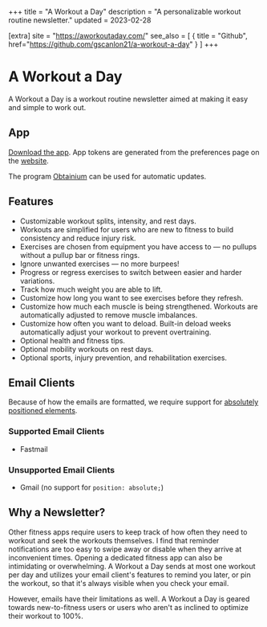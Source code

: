 +++
title = "A Workout a Day"
description = "A personalizable workout routine newsletter."
updated = 2023-02-28

[extra]
site = "https://aworkoutaday.com/"
see_also = [
  { title = "Github", href="https://github.com/gscanlon21/a-workout-a-day" }
]
+++

# A Workout a Day

A Workout a Day is a workout routine newsletter aimed at making it easy and simple to work out.

## App

[Download the app](https://github.com/gscanlon21/a-workout-a-day/releases). App tokens are generated from the preferences page on the [website](https://aworkoutaday.com). 

The program [Obtainium](https://github.com/ImranR98/Obtainium) can be used for automatic updates. 

## Features

- Customizable workout splits, intensity, and rest days.
- Workouts are simplified for users who are new to fitness to build consistency and reduce injury risk.
- Exercises are chosen from equipment you have access to — no pullups without a pullup bar or fitness rings.
- Ignore unwanted exercises — no more burpees!
- Progress or regress exercises to switch between easier and harder variations.
- Track how much weight you are able to lift.
- Customize how long you want to see exercises before they refresh.
- Customize how much each muscle is being strengthened. Workouts are automatically adjusted to remove muscle imbalances.
- Customize how often you want to deload. Built-in deload weeks automatically adjust your workout to prevent overtraining.
- Optional health and fitness tips.
- Optional mobility workouts on rest days.
- Optional sports, injury prevention, and rehabilitation exercises.


## Email Clients

Because of how the emails are formatted, we require support for [absolutely positioned elements](https://www.caniemail.com/search/?s=absolute).

### Supported Email Clients

- Fastmail

### Unsupported Email Clients

- Gmail (no support for `position: absolute;`)


## Why a Newsletter?

Other fitness apps require users to keep track of how often they need to workout and seek the workouts themselves. I find that reminder notifications are too easy to swipe away or disable when they arrive at inconvenient times. Opening a dedicated fitness app can also be intimidating or overwhelming. A Workout a Day sends at most one workout per day and utilizes your email client's features to remind you later, or pin the workout, so that it's always visible when you check your email.

However, emails have their limitations as well. A Workout a Day is geared towards new-to-fitness users or users who aren't as inclined to optimize their workout to 100%.
